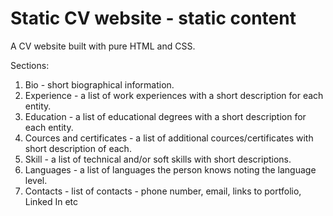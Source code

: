 # Static CV website - static content
A CV website built with pure HTML and CSS. 

Sections:
1. Bio - short biographical information.
2. Experience - a list of work experiences with a short description for each entity.
3. Education - a list of educational degrees with a short description for each entity.
4. Cources and certificates - a list of additional cources/certificates with short description of each.
5. Skill - a list of technical and/or soft skills with short descriptions.
6. Languages - a list of languages the person knows noting the language level.
7. Contacts - list of contacts - phone number, email, links to portfolio, Linked In etc